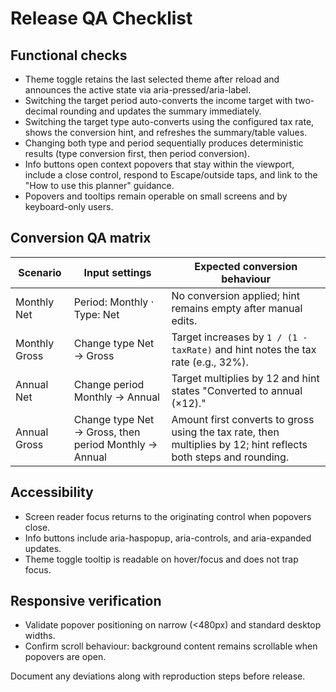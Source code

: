 # Release QA Checklist

## Functional checks
- Theme toggle retains the last selected theme after reload and announces the active state via aria-pressed/aria-label.
- Switching the target period auto-converts the income target with two-decimal rounding and updates the summary immediately.
- Switching the target type auto-converts using the configured tax rate, shows the conversion hint, and refreshes the summary/table values.
- Changing both type and period sequentially produces deterministic results (type conversion first, then period conversion).
- Info buttons open context popovers that stay within the viewport, include a close control, respond to Escape/outside taps, and link to the "How to use this planner" guidance.
- Popovers and tooltips remain operable on small screens and by keyboard-only users.

## Conversion QA matrix
| Scenario | Input settings | Expected conversion behaviour |
| --- | --- | --- |
| Monthly Net | Period: Monthly · Type: Net | No conversion applied; hint remains empty after manual edits. |
| Monthly Gross | Change type Net → Gross | Target increases by `1 / (1 - taxRate)` and hint notes the tax rate (e.g., 32%). |
| Annual Net | Change period Monthly → Annual | Target multiplies by 12 and hint states "Converted to annual (×12)." |
| Annual Gross | Change type Net → Gross, then period Monthly → Annual | Amount first converts to gross using the tax rate, then multiplies by 12; hint reflects both steps and rounding. |

## Accessibility
- Screen reader focus returns to the originating control when popovers close.
- Info buttons include aria-haspopup, aria-controls, and aria-expanded updates.
- Theme toggle tooltip is readable on hover/focus and does not trap focus.

## Responsive verification
- Validate popover positioning on narrow (<480px) and standard desktop widths.
- Confirm scroll behaviour: background content remains scrollable when popovers are open.

Document any deviations along with reproduction steps before release.
